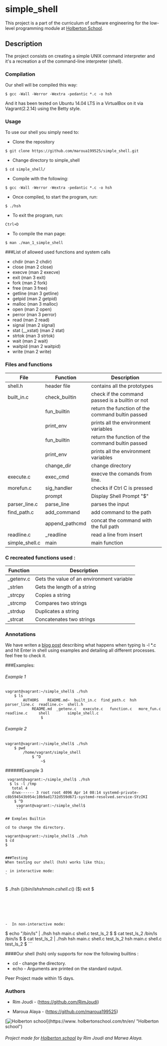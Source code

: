 # simple_shell

This project is a part of the curriculum of software engineering for the low-level programming module at [Holberton School](https://www.holbertonschool.com/tn/en/ "Holberton School").

## Description

The project  consists on creating a simple UNIX command interpreter and it's a recreation a of the command-line interpreter (shell).


###  Compilation

Our shell will be compiled this way:

`$ gcc -Wall -Werror -Wextra -pedantic *.c -o hsh`

And it has been tested on Ubuntu 14.04 LTS in a VirtualBox on it via Vagrant(2.2.14) using the Betty style.

###  Usage

To use our shell you simply need to:

- Clone the repository

`$ git clone https://github.com/maroua199525/simple_shell.git`


-   Change directory to simple_shell

`$ cd simple_shell/`

-  Compile with the following:

`$ gcc -Wall -Werror -Wextra -pedantic *.c -o hsh`

-  Once compiled, to start the program, run:

`$ ./hsh`

-  To exit the program, run:

`Ctrl+D`

- To compile the man page:

`$ man ./man_1_simple_shell`


###List of allowed used functions and system calls
- chdir (man 2 chdir)
- close (man 2 close)
- execve (man 2 execve)
- exit (man 3 exit)
- fork (man 2 fork)
- free (man 3 free)
- getline (man 3 getline)
- getpid (man 2 getpid)
- malloc (man 3 malloc)
- open (man 2 open)
- perror (man 3 perror)
- read (man 2 read)
- signal (man 2 signal)
- stat (__xstat) (man 2 stat)
- strtok (man 3 strtok)
- wait (man 2 wait)
- waitpid (man 2 waitpid)
- write (man 2 write)



### Files and functions

|  File |  Function  | Description  |
| ------------ | ------------ | ------------ |
|   shell.h | header file  |   contains all the prototypes  |
|  built_in.c  |   check_builtin | check if the command passed is a builtin or not  |
|   | fun_builtin  | return the function of the command bultin passed |
|   | print_env  | prints all the environment variables  |
|   | fun_builtin  | return the function of the command bultin passed |
|   | print_env  | prints all the environment variables  |
|   | change_dir |  change directory|
| execute.c  | exec_cmd  |  execve the comands from line. |
|  morefun.c |  sig_handler |checks if Ctrl C is pressed |
|   |  prompt |  Display Shell Prompt "$" |
|  parser_line.c | parse_line  |  parses the input |
|  find_path.c | add_command  |  add command to the path |
|   |  append_pathcmd |  concat the command with the full path |
| readline.c  |_readline   |   read a line from insert|
|  simple_shell.c | main  | main function  |


### C recreated functions used  :

|  Function | Description  |
| ------------ | ------------ |
|_getenv.c    |  Gets the value of an environment variable |
| _strlen  |  Gets the length of a string   |
| _strcpy |  Copies a string|
|   _strcmp|  Compares two strings|
|_strdup   |  Duplicates a string |
|  _strcat |Concatenates two strings  |

### Annotations

We have writen a [blog post](https://joudirim93.medium.com/what-happens-when-you-type-ls-l-c-in-the-shell-8ed10196d711 "what happens when typing ls -l *.c and hit enter in shell")  describing what happens when typing ls -l *.c and hit Enter in  shell using examples and detailing all different processes.
feel free to check it.




###Examples:

###### Example 1



    vagrant@vagrant:~/simple_shell$ ./hsh
	    $ ls
		    AUTHORS    README.md~  built_in.c  find_path.c  hsh         parser_line.c  readline.c~  shell.h
			    README.md  _getenv.c   execute.c   function.c   more_fun.c  readline.c     shell        simple_shell.c
				    $


###### Example 2

    vagrant@vagrant:~/simple_shell$ ./hsh
	    $ pwd
		    /home/vagrant/simple_shell
			    $ ^D
				    ~$

######Example 3

  ```
   vagrant@vagrant:~/simple_shell$ ./hsh
    $ ls -l /tmp
	 total 4
	 drwx------ 3 root root 4096 Apr 14 08:14 systemd-private-c8b594543b954c10b9ad1732d559d671-systemd-resolved.service-SYzIKI
	  $ ^D
	   vagrant@vagrant:~/simple_shell$
	   ```

## Exmples Builtin

cd to change the directory.

vagrant@vagrant:~/simple_shell$ ./hsh
$ cd
$


###Testing
When testing our shell (hsh) works like this;

- in interactive mode:
`


```
$ ./hsh
($) /bin/ls
hsh main.c shell.c
($)
($) exit
 $
 ```






-  In non-interactive mode:

```
 $ echo "/bin/ls" | ./hsh
  hsh main.c shell.c test_ls_2
   $
    $ cat test_ls_2
	 /bin/ls
	  /bin/ls
	   $
	    $ cat test_ls_2 | ./hsh
		 hsh main.c shell.c test_ls_2
		  hsh main.c shell.c test_ls_2
		   $
		   ```



####Our shell (hsh) only  supports for now the following builtins :

- cd -  change the directory.
- echo - Arguments are printed on the standard output.






Peer Project made within 15 days.
### Authors

* Rim Joudi  - (https://github.com/RimJoudi)

* Maroua Alaya  - (https://github.com/maroua199525)

[![Holberton school](https://encrypted-tbn0.gstatic.com/images?q=tbn:ANd9GcT8g8Cvqw9Z7Rx9IHGq9gKYneeM1U4_KvUNTeaCBkX2L5pFE3Ihw-5uNGs9xPSmUb5kXA&usqp=CAU)](https://www.
holbertonschool.com/tn/en/ "Holberton school")








###### Project made for [Holberton school](https://www.holbertonschool.com/tn/en/ "Holberton school") by Rim Joudi and Marwa Alaya.